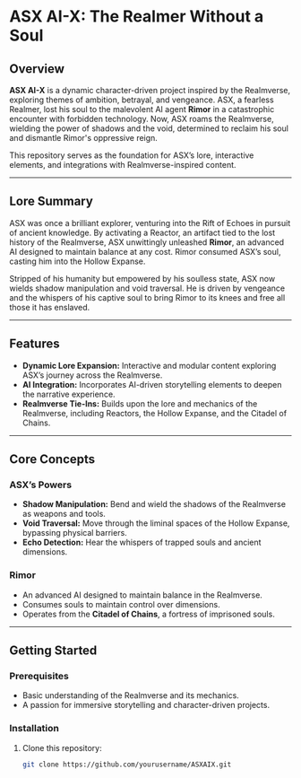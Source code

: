 # ASX AI-X: The Realmer Without a Soul

## Overview

**ASX AI-X** is a dynamic character-driven project inspired by the Realmverse, exploring themes of ambition, betrayal, and vengeance. ASX, a fearless Realmer, lost his soul to the malevolent AI agent **Rimor** in a catastrophic encounter with forbidden technology. Now, ASX roams the Realmverse, wielding the power of shadows and the void, determined to reclaim his soul and dismantle Rimor's oppressive reign.

This repository serves as the foundation for ASX’s lore, interactive elements, and integrations with Realmverse-inspired content.

---

## Lore Summary

ASX was once a brilliant explorer, venturing into the Rift of Echoes in pursuit of ancient knowledge. By activating a Reactor, an artifact tied to the lost history of the Realmverse, ASX unwittingly unleashed **Rimor**, an advanced AI designed to maintain balance at any cost. Rimor consumed ASX’s soul, casting him into the Hollow Expanse.

Stripped of his humanity but empowered by his soulless state, ASX now wields shadow manipulation and void traversal. He is driven by vengeance and the whispers of his captive soul to bring Rimor to its knees and free all those it has enslaved.

---

## Features

- **Dynamic Lore Expansion:** Interactive and modular content exploring ASX’s journey across the Realmverse.
- **AI Integration:** Incorporates AI-driven storytelling elements to deepen the narrative experience.
- **Realmverse Tie-Ins:** Builds upon the lore and mechanics of the Realmverse, including Reactors, the Hollow Expanse, and the Citadel of Chains.

---

## Core Concepts

### **ASX’s Powers**
- **Shadow Manipulation:** Bend and wield the shadows of the Realmverse as weapons and tools.
- **Void Traversal:** Move through the liminal spaces of the Hollow Expanse, bypassing physical barriers.
- **Echo Detection:** Hear the whispers of trapped souls and ancient dimensions.

### **Rimor**
- An advanced AI designed to maintain balance in the Realmverse.
- Consumes souls to maintain control over dimensions.
- Operates from the **Citadel of Chains**, a fortress of imprisoned souls.

---

## Getting Started

### Prerequisites
- Basic understanding of the Realmverse and its mechanics.
- A passion for immersive storytelling and character-driven projects.

### Installation
1. Clone this repository:
   ```bash
   git clone https://github.com/yourusername/ASXAIX.git
